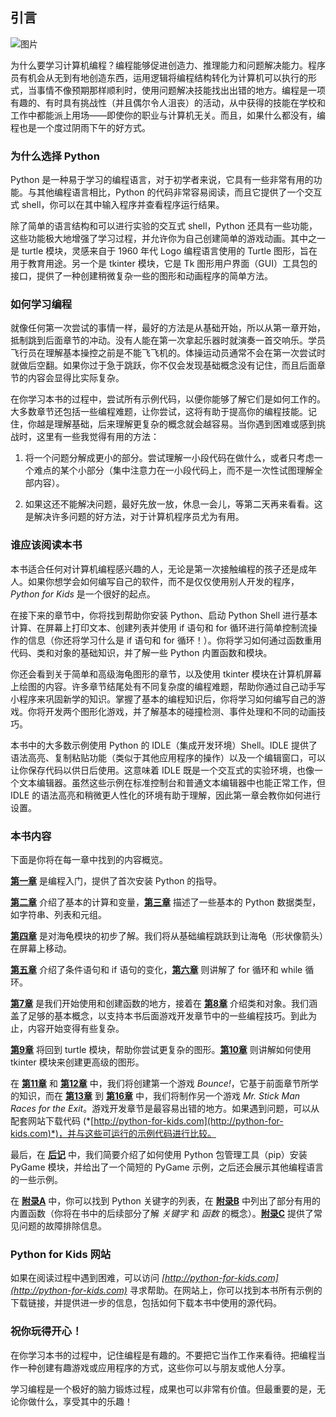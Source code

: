 ## 引言

![图片](Images/common.jpg)

为什么要学习计算机编程？编程能够促进创造力、推理能力和问题解决能力。程序员有机会从无到有地创造东西，运用逻辑将编程结构转化为计算机可以执行的形式，当事情不像预期那样顺利时，使用问题解决技能找出出错的地方。编程是一项有趣的、有时具有挑战性（并且偶尔令人沮丧）的活动，从中获得的技能在学校和工作中都能派上用场——即使你的职业与计算机无关。而且，如果什么都没有，编程也是一个度过阴雨下午的好方式。

### 为什么选择 Python

Python 是一种易于学习的编程语言，对于初学者来说，它具有一些非常有用的功能。与其他编程语言相比，Python 的代码非常容易阅读，而且它提供了一个交互式 shell，你可以在其中输入程序并查看程序运行结果。

除了简单的语言结构和可以进行实验的交互式 shell，Python 还具有一些功能，这些功能极大地增强了学习过程，并允许你为自己创建简单的游戏动画。其中之一是 turtle 模块，灵感来自于 1960 年代 Logo 编程语言使用的 Turtle 图形，旨在用于教育用途。另一个是 tkinter 模块，它是 Tk 图形用户界面（GUI）工具包的接口，提供了一种创建稍微复杂一些的图形和动画程序的简单方法。

### 如何学习编程

就像任何第一次尝试的事情一样，最好的方法是从基础开始，所以从第一章开始，抵制跳到后面章节的冲动。没有人能在第一次拿起乐器时就演奏一首交响乐。学员飞行员在理解基本操控之前是不能飞飞机的。体操运动员通常不会在第一次尝试时就做后空翻。如果你过于急于跳跃，你不仅会发现基础概念没有记住，而且后面章节的内容会显得比实际复杂。

在你学习本书的过程中，尝试所有示例代码，以便你能够了解它们是如何工作的。大多数章节还包括一些编程难题，让你尝试，这将有助于提高你的编程技能。记住，你越是理解基础，后来理解更复杂的概念就会越容易。当你遇到困难或感到挑战时，这里有一些我觉得有用的方法：

1.  将一个问题分解成更小的部分。尝试理解一小段代码在做什么，或者只考虑一个难点的某个小部分（集中注意力在一小段代码上，而不是一次性试图理解全部内容）。

1.  如果这还不能解决问题，最好先放一放，休息一会儿，等第二天再来看看。这是解决许多问题的好方法，对于计算机程序员尤为有用。

### 谁应该阅读本书

本书适合任何对计算机编程感兴趣的人，无论是第一次接触编程的孩子还是成年人。如果你想学会如何编写自己的软件，而不是仅仅使用别人开发的程序，*Python for Kids* 是一个很好的起点。

在接下来的章节中，你将找到帮助你安装 Python、启动 Python Shell 进行基本计算、在屏幕上打印文本、创建列表并使用 if 语句和 for 循环进行简单控制流操作的信息（你还将学习什么是 if 语句和 for 循环！）。你将学习如何通过函数重用代码、类和对象的基础知识，并了解一些 Python 内置函数和模块。

你还会看到关于简单和高级海龟图形的章节，以及使用 tkinter 模块在计算机屏幕上绘图的内容。许多章节结尾处有不同复杂度的编程难题，帮助你通过自己动手写小程序来巩固新学的知识。掌握了基本的编程知识后，你将学习如何编写自己的游戏。你将开发两个图形化游戏，并了解基本的碰撞检测、事件处理和不同的动画技巧。

本书中的大多数示例使用 Python 的 IDLE（集成开发环境）Shell。IDLE 提供了语法高亮、复制粘贴功能（类似于其他应用程序的操作）以及一个编辑窗口，可以让你保存代码以供日后使用。这意味着 IDLE 既是一个交互式的实验环境，也像一个文本编辑器。虽然这些示例在标准控制台和普通文本编辑器中也能正常工作，但 IDLE 的语法高亮和稍微更人性化的环境有助于理解，因此第一章会教你如何进行设置。

### 本书内容

下面是你将在每一章中找到的内容概览。

**[第一章](ch01.xhtml#ch01)** 是编程入门，提供了首次安装 Python 的指导。

**[第二章](ch02.xhtml#ch02)** 介绍了基本的计算和变量，**[第三章](ch03.xhtml#ch03)** 描述了一些基本的 Python 数据类型，如字符串、列表和元组。

**[第四章](ch04.xhtml#ch04)** 是对海龟模块的初步了解。我们将从基础编程跳跃到让海龟（形状像箭头）在屏幕上移动。

**[第五章](ch05.xhtml#ch05)** 介绍了条件语句和 if 语句的变化，**[第六章](ch06.xhtml#ch06)** 则讲解了 for 循环和 while 循环。

**[第7章](ch07.xhtml#ch07)** 是我们开始使用和创建函数的地方，接着在 **[第8章](ch08.xhtml#ch08)** 介绍类和对象。我们涵盖了足够的基本概念，以支持本书后面游戏开发章节中的一些编程技巧。到此为止，内容开始变得有些复杂。

**[第9章](ch09.xhtml#ch09)** 将回到 turtle 模块，帮助你尝试更复杂的图形。**[第10章](ch10.xhtml#ch10)** 则讲解如何使用 tkinter 模块来创建更高级的图形。

在 **[第11章](ch11.xhtml#ch11)** 和 **[第12章](ch12.xhtml#ch12)** 中，我们将创建第一个游戏 *Bounce!*，它基于前面章节所学的知识，而在 **[第13章](ch13.xhtml#ch13)** 到 **[第16章](ch16.xhtml#ch16)** 中，我们将制作另一个游戏 *Mr. Stick Man Races for the Exit*。游戏开发章节是最容易出错的地方。如果遇到问题，可以从配套网站下载代码 (*[http://python-for-kids.com](http://python-for-kids.com)*)，并与这些可运行的示例代码进行比较。

最后，在 **[后记](aft.xhtml)** 中，我们简要介绍了如何使用 Python 包管理工具（pip）安装 PyGame 模块，并给出了一个简短的 PyGame 示例，之后还会展示其他编程语言的一些示例。

在 **[附录A](app01.xhtml#app01)** 中，你可以找到 Python 关键字的列表，在 **[附录B](app02.xhtml#app02)** 中列出了部分有用的内置函数（你将在书中的后续部分了解 *关键字* 和 *函数* 的概念）。**[附录C](app03.xhtml#app03)** 提供了常见问题的故障排除信息。

### Python for Kids 网站

如果在阅读过程中遇到困难，可以访问 *[http://python-for-kids.com](http://python-for-kids.com)* 寻求帮助。在网站上，你可以找到本书所有示例的下载链接，并提供进一步的信息，包括如何下载本书中使用的源代码。

### 祝你玩得开心！

在你学习本书的过程中，记住编程是有趣的。不要把它当作工作来看待。把编程当作一种创建有趣游戏或应用程序的方式，这些你可以与朋友或他人分享。

学习编程是一个极好的脑力锻炼过程，成果也可以非常有价值。但最重要的是，无论你做什么，享受其中的乐趣！
